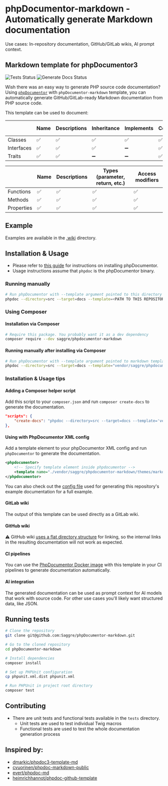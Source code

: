 # phpDocumentor-markdown - Automatically generate Markdown documentation

Use cases: In-repository documentation, GitHub/GitLab wikis, AI prompt context.

## Markdown template for phpDocumentor3

![Tests Status](https://github.com/Saggre/phpDocumentor-markdown/workflows/Run%20tests/badge.svg?style=flat-square)
![Generate Docs Status](https://github.com/Saggre/phpDocumentor-markdown/workflows/Generate%20docs/badge.svg?style=flat-square)

Wish there was an easy way to generate PHP source code documentation? \
Using [`phpDocumentor`](https://www.phpdoc.org/) with `phpDocumentor-markdown` template, you can automatically generate GitHub/GitLab-ready Markdown documentation from PHP source code. 

This template can be used to document: 

|            | Name | Descriptions | Inheritance | Implements | Constants | Properties | Methods | Inherited methods | 
|------------|------|--------------|-------------|------------|-----------|------------|---------|-------------------|
| Classes    | ✅    | ✅            | ✅           | ✅          | ✅         | ✅          | ✅       | ✅                 |
| Interfaces | ✅    | ✅            | ✅           | ➖          | ✅         | ✅          | ✅       | ➖                 |
| Traits     | ✅    | ✅            | ➖           | ➖          | ✅         | ✅          | ✅       | ➖                 |

|            | Name | Descriptions | Types (parameter, return, etc.) | Access modifiers |
|------------|------|--------------|---------------------------------|------------------|
| Functions  | ✅    | ✅            | ✅                               | ✅                | 
| Methods    | ✅    | ✅            | ✅                               | ✅                | 
| Properties | ✅    | ✅            | ✅                               | ✅                |

## Example
Examples are available in the [.wiki](.wiki/Home.md) directory.

## Installation & Usage
- Please refer to [this guide](https://docs.phpdoc.org/guide/getting-started/installing.html) for instructions on installing phpDocumentor.
- Usage instructions assume that `phpdoc` is the phpDocumentor binary.

### Running manually
```bash
# Run phpDocumentor with --template argument pointed to this directory's markdown template
phpdoc --directory=src --target=docs --template=<PATH TO THIS REPOSITORY/themes/markdown>
```

### Using Composer

#### Installation via Composer
```bash
# Require this package. You probably want it as a dev dependency
composer require --dev saggre/phpdocumentor-markdown
```

#### Running manually after installing via Composer
```bash
# Run phpDocumentor with --template argument pointed to markdown template inside vendor directory
phpdoc --directory=src --target=docs --template="vendor/saggre/phpdocumentor-markdown/themes/markdown"
```

### Installation & Usage tips

#### Adding a Composer helper script

Add this script to your `composer.json` and run `composer create-docs` to generate the documentation.

```json
"scripts": {
    "create-docs": "phpdoc --directory=src --target=docs --template='vendor/saggre/phpdocumentor-markdown/themes/markdown'"
},
```

#### Using with PhpDocumentor XML config

Add a template element to your phpDocumentor XML config and run `phpDocumentor` to generate the documentation.

```xml
<phpdocumentor>
    <!-- Specify template element inside phpdocumentor -->
    <template name="./vendor/saggre/phpdocumentor-markdown/themes/markdown"/>
</phpdocumentor>
```

You can also check out the [config file](./phpdoc.dist.xml) used for generating this repository's example documentation for a full example.

#### GitLab wiki

The output of this template can be used directly as a GitLab wiki.

#### GitHub wiki

⚠️ GitHub wiki [uses a flat directory structure](https://github.com/orgs/community/discussions/14020) for linking, so the internal links in the resulting documentation will not work as expected.

#### CI pipelines

You can use the [PhpDocumentor Docker image](https://hub.docker.com/r/phpdoc/phpdoc) with this template in your CI pipelines to generate documentation automatically.

#### AI integration

The generated documentation can be used as prompt context for AI models that work with source code. For other use cases you'll likely want structured data, like JSON.

## Running tests
```bash
# Clone the repository
git clone git@github.com:Saggre/phpDocumentor-markdown.git

# Go to the cloned repository
cd phpDocumentor-markdown

# Install dependencies
composer install

# Set up PHPUnit configuration
cp phpunit.xml.dist phpunit.xml

# Run PHPUnit in project root directory
composer test
```

## Contributing
- There are unit tests and functional tests available in the `tests` directory.
  - Unit tests are used to test individual Twig macros
  - Functional tests are used to test the whole documentation generation process

## Inspired by:

* [dmarkic/phpdoc3-template-md](https://github.com/dmarkic/phpdoc3-template-md)
* [cvuorinen/phpdoc-markdown-public](https://github.com/cvuorinen/phpdoc-markdown-public)
* [evert/phpdoc-md](https://github.com/evert/phpdoc-md)
* [heimrichhannot/phpdoc-github-template](https://github.com/heimrichhannot/phpdoc-github-template)
